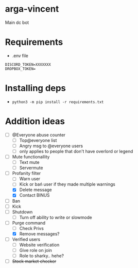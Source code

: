 # arga-vincent
Main dc bot

# Requirements 
- .env file
```
DISCORD_TOKEN=XXXXXXX
DROPBOX_TOKEN=
```


# Installing deps
- `python3 -m pip install -r requirements.txt`

# Addition ideas
- [ ] @Everyone abuse counter
    - [ ] Top@everyone list
    - [ ] Angry msg to @everyone users
    - [ ] only applies to people that don't have overlord or legend
- [ ] Mute functionallity
    - [ ] Text mute
    - [ ] Servermute
- [ ] Profanity filter
    - [ ] Warn user
    - [ ] Kick or bań user if they made multiple warnings
    - [x] Delete message
    - [x] Contact BINUS
- [ ] Ban
- [ ] Kick
- [ ] Shutdown
    - [ ] Turn off ability to write or slowmode
- [ ] Purge command
    - [ ] Check Privs
    - [x] Remove messages?
- [ ] Verified users
    - [ ] Website verification
    - [ ] Give role on join
    - [ ] Role to sharky.. hehe?
- [ ] ~~Stock market checker~~